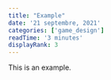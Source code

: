 ```yaml
---
title: "Example"
date: '21 septembre, 2021'
categories: ['game_design']
readTime: '3 minutes'
displayRank: 3
---
```


This is an example.